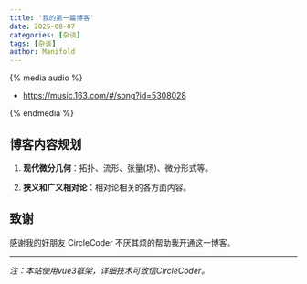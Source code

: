 ```yaml
---
title: '我的第一篇博客'
date: 2025-08-07
categories: [杂谈]
tags: [杂谈]
author: Manifold
---
```


{% media audio %}

- https://music.163.com/#/song?id=5308028

{% endmedia %}


## 博客内容规划

1. **现代微分几何**：拓扑、流形、张量(场)、微分形式等。

2. **狭义和广义相对论**：相对论相关的各方面内容。


## 致谢

感谢我的好朋友 CircleCoder 不厌其烦的帮助我开通这一博客。

---
*注：本站使用vue3框架，详细技术可致信CircleCoder。*